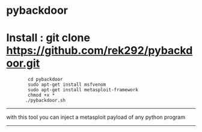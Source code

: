 # pybackdoor
# Install : git clone https://github.com/rek292/pybackdoor.git
            cd pybackdoor
            sudo apt-get install msfvenom
            sudo apt-get install metasploit-framework
            chmod +x *
           ./pybackdoor.sh
--------------------------------------------------------------------------

with this tool you can inject a metasploit payload of any python program

--------------------------------------------------------------------------
